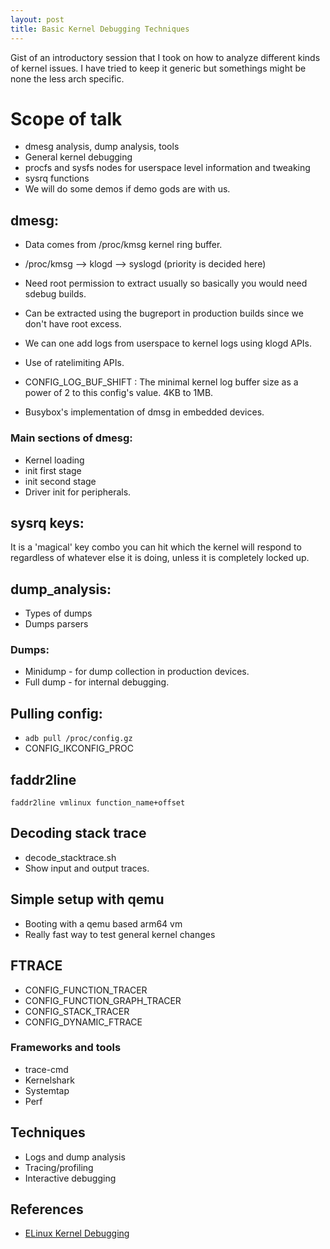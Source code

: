 ```yaml
---
layout: post
title: Basic Kernel Debugging Techniques
---
```


Gist of an introductory session that I took on how to analyze different kinds of
kernel issues. I have tried to keep it generic but somethings might be none the
less arch specific.

# Scope of talk
- dmesg analysis, dump analysis, tools
- General kernel debugging
- procfs and sysfs nodes for userspace level information and tweaking
- sysrq functions
- We will do some demos if demo gods are with us.

## dmesg:
- Data comes from /proc/kmsg kernel ring buffer.
- /proc/kmsg --> klogd --> syslogd (priority is decided here)
- Need root permission to extract usually so basically you would need sdebug
  builds.
- Can be extracted using the bugreport in production builds since we don't have
  root excess.

- We can one add logs from userspace to kernel logs using klogd APIs.
- Use of ratelimiting APIs.
- CONFIG_LOG_BUF_SHIFT : The minimal kernel log buffer size as a power of 2 to
  this config's value. 4KB to 1MB.
- Busybox's implementation of dmsg in embedded devices.

### Main sections of dmesg:
- Kernel loading
- init first stage
- init second stage
- Driver init for peripherals.

## sysrq keys:
It is a 'magical' key combo you can hit which the kernel will respond to
regardless of whatever else it is doing, unless it is completely locked up.

## dump_analysis:
- Types of dumps
- Dumps parsers

### Dumps:
- Minidump - for dump collection in production devices.
- Full dump - for internal debugging.

## Pulling config:
- `adb pull /proc/config.gz`
- CONFIG_IKCONFIG_PROC

## faddr2line

`faddr2line vmlinux function_name+offset`

## Decoding stack trace

- decode_stacktrace.sh
- Show input and output traces.

## Simple setup with qemu
- Booting with a qemu based arm64 vm
- Really fast way to test general kernel changes

## FTRACE

- CONFIG_FUNCTION_TRACER
- CONFIG_FUNCTION_GRAPH_TRACER
- CONFIG_STACK_TRACER
- CONFIG_DYNAMIC_FTRACE

### Frameworks and tools
- trace-cmd
- Kernelshark
- Systemtap
- Perf

## Techniques
- Logs and dump analysis
- Tracing/profiling
- Interactive debugging 

## References
- [ELinux Kernel Debugging](https://elinux.org/images/1/14/Linuxkerneldebugging.pdf)
